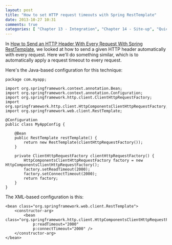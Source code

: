 ```yaml
---
layout: post
title: "How to set HTTP request timeouts with Spring RestTemplate"
date: 2013-10-27 10:31
comments: true
categories: [ "Chapter 13 - Integration", "Chapter 14 - Site-up", "Quick Tips" ]
---
```

In [How to Send an HTTP Header With Every Request With Spring RestTemplate](http://springinpractice.com/2013/10/27/how-to-send-an-http-header-with-every-request-with-spring-resttemplate/), we looked at how to send a given HTTP header automatically with every request. Here we'll do something similar, which is to automatically apply a request timeout to every request.

<!-- more -->

Here's the Java-based configuration for this technique:

    package com.myapp;
    
    import org.springframework.context.annotation.Bean;
    import org.springframework.context.annotation.Configuration;
    import org.springframework.http.client.ClientHttpRequestFactory;
    import org.springframework.http.client.HttpComponentsClientHttpRequestFactory;
    import org.springframework.web.client.RestTemplate;
    
    @Configuration
    public class MyAppConfig {
    
        @Bean
        public RestTemplate restTemplate() {
            return new RestTemplate(clientHttpRequestFactory());
        }
    
        private ClientHttpRequestFactory clientHttpRequestFactory() {
            HttpComponentsClientHttpRequestFactory factory = new HttpComponentsClientHttpRequestFactory();
            factory.setReadTimeout(2000);
            factory.setConnectTimeout(2000);
            return factory;
        }
    }

The XML-based configuration is this:

    <bean class="org.springframework.web.client.RestTemplate">
        <constructor-arg>
            <bean class="org.springframework.http.client.HttpComponentsClientHttpRequestFactory"
                p:readTimeout="2000"
                p:connectTimeout="2000" />
        </constructor-arg>
    </bean>
